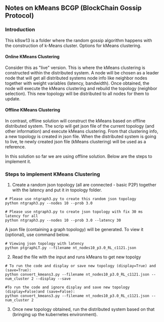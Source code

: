 ## Notes on kMeans BCGP (BlockChain Gossip Protocol)

### Introduction
This k8sw13 is a folder where the random gossip algorithm happens
with the construction of k-Means cluster. Options for kMeans clustering.

#### Online KMeans Clustering
Consider this as "live" version. This is where the kMeans clustering is 
constructed within the distributed system. A node will be chosen 
as a leader node that will get all distributed systems node info like 
neighbor nodes together with weight variables (latency, bandwidth). 
Once obtained,  the node will execute the kMeans clustering and rebuild 
the topology (neighbor selection). This new topology will be distributed 
to all nodes for them to update.

#### Offline KMeans Clustering
In contrast, offline solution will construct the kMeans based on offline
distributed system. The scrip will get json file of the current topology
(and other information) and execute kMeans clustering. From that clustering
info, a new topology is created in json file. When the distributed system is
going to live, te newly created json file (kMeans clustering) will be used as
a reference.

In this solution so far we are using offline solution. Below are the steps
to implement it.

### Steps to implement KMeans Clustering

1. Create a random json topology (all are connected - basic P2P) together 
with the latency and put it in topology folder.

```shell
# Please use ntgraph3.py to create this random json topology
python ntgraph3.py --nodes 10 --prob 3.0
```

```shell
# Please use ntgraph3.py to create json topology with fix 30 ms latency for all
python ntgraph3.py --nodes 10 --prob 3.0 --latency 30
```
A json file (containing a graph topology) will be generated. 
To view it (optional), use command below.
```shell
# Viewing json topology with latency
python ptgraphLT.py --filename nt_nodes10_p3.0_RL_c1121.json
```

2. Read the file with the input and runs kMeans to get new topolgy
```shell
# To run the code and display or save new topology (display=True) and (save=True):
python convert_kmeans3.py --filename nt_nodes10_p3.0_RL_c1121.json --num_cluster 2 --display --save
    
#To run the code and ignore display and save new topology (display=False)and (save=False):
python convert_kmeans3.py --filename nt_nodes10_p3.0_RL_c1121.json --num_cluster 2
```

3. Once new topology obtained, run the distributed system 
based on that (bringing up the kubernetes environment).

